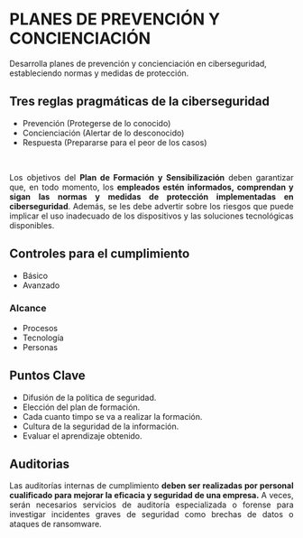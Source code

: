 # PLANES DE PREVENCIÓN Y CONCIENCIACIÓN
Desarrolla planes de prevención y concienciación en ciberseguridad, estableciendo normas y medidas de protección.

## Tres reglas pragmáticas de la ciberseguridad
- Prevención (Protegerse de lo conocido)
- Concienciación (Alertar de lo desconocido)
- Respuesta (Prepararse para el peor de los casos)
<br>

<p align="justify"> Los objetivos del <strong>Plan de Formación y Sensibilización</strong> deben garantizar que, en todo momento, los <strong>empleados estén informados, comprendan y sigan las normas y medidas de protección implementadas en ciberseguridad</strong>. Además, se les debe advertir sobre los riesgos que puede implicar el uso inadecuado de los dispositivos y las soluciones tecnológicas disponibles. </p>

## Controles para el cumplimiento

- Básico
- Avanzado

### Alcance
- Procesos
- Tecnología
- Personas

## Puntos Clave
- Difusión de la política de seguridad.
- Elección del plan de formación.
- Cada cuanto timpo se va a realizar la formación.
- Cultura de la seguridad de la información.
- Evaluar el aprendizaje obtenido.

## Auditorias

<p align="justify">Las auditorías internas de cumplimiento <strong>deben ser realizadas por personal cualificado para mejorar la eficacia y seguridad de una empresa.</strong> A veces, serán necesarios servicios de auditoría especializada o forense para investigar incidentes graves de seguridad como brechas de datos o ataques de ransomware.</p>
